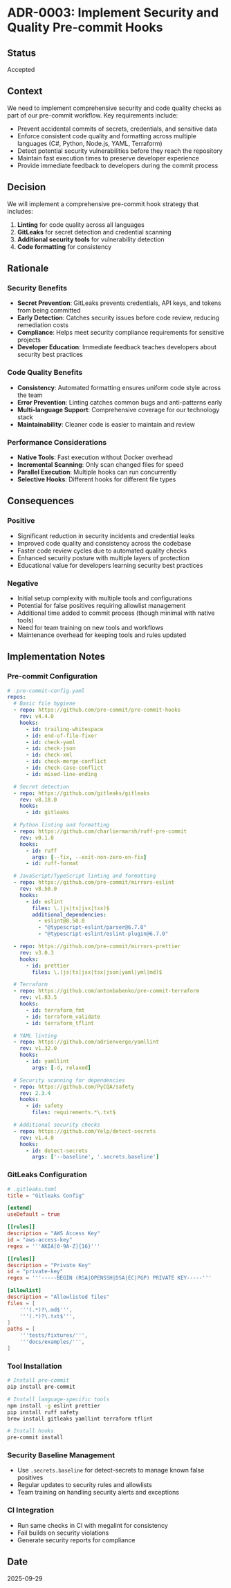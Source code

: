 # ADR-0003: Implement Security and Quality Pre-commit Hooks

## Status

Accepted

## Context

We need to implement comprehensive security and code quality checks as part of our pre-commit workflow. Key requirements include:

- Prevent accidental commits of secrets, credentials, and sensitive data
- Enforce consistent code quality and formatting across multiple languages (C#, Python, Node.js, YAML, Terraform)
- Detect potential security vulnerabilities before they reach the repository
- Maintain fast execution times to preserve developer experience
- Provide immediate feedback to developers during the commit process

## Decision

We will implement a comprehensive pre-commit hook strategy that includes:

1. **Linting** for code quality across all languages
2. **GitLeaks** for secret detection and credential scanning
3. **Additional security tools** for vulnerability detection
4. **Code formatting** for consistency

## Rationale

### Security Benefits

- **Secret Prevention**: GitLeaks prevents credentials, API keys, and tokens from being committed
- **Early Detection**: Catches security issues before code review, reducing remediation costs
- **Compliance**: Helps meet security compliance requirements for sensitive projects
- **Developer Education**: Immediate feedback teaches developers about security best practices

### Code Quality Benefits

- **Consistency**: Automated formatting ensures uniform code style across the team
- **Error Prevention**: Linting catches common bugs and anti-patterns early
- **Multi-language Support**: Comprehensive coverage for our technology stack
- **Maintainability**: Cleaner code is easier to maintain and review

### Performance Considerations

- **Native Tools**: Fast execution without Docker overhead
- **Incremental Scanning**: Only scan changed files for speed
- **Parallel Execution**: Multiple hooks can run concurrently
- **Selective Hooks**: Different hooks for different file types

## Consequences

### Positive

- Significant reduction in security incidents and credential leaks
- Improved code quality and consistency across the codebase
- Faster code review cycles due to automated quality checks
- Enhanced security posture with multiple layers of protection
- Educational value for developers learning security best practices

### Negative

- Initial setup complexity with multiple tools and configurations
- Potential for false positives requiring allowlist management
- Additional time added to commit process (though minimal with native tools)
- Need for team training on new tools and workflows
- Maintenance overhead for keeping tools and rules updated

## Implementation Notes

### Pre-commit Configuration

```yaml
# .pre-commit-config.yaml
repos:
  # Basic file hygiene
  - repo: https://github.com/pre-commit/pre-commit-hooks
    rev: v4.4.0
    hooks:
      - id: trailing-whitespace
      - id: end-of-file-fixer
      - id: check-yaml
      - id: check-json
      - id: check-xml
      - id: check-merge-conflict
      - id: check-case-conflict
      - id: mixed-line-ending

  # Secret detection
  - repo: https://github.com/gitleaks/gitleaks
    rev: v8.18.0
    hooks:
      - id: gitleaks

  # Python linting and formatting
  - repo: https://github.com/charliermarsh/ruff-pre-commit
    rev: v0.1.0
    hooks:
      - id: ruff
        args: [--fix, --exit-non-zero-on-fix]
      - id: ruff-format

  # JavaScript/TypeScript linting and formatting
  - repo: https://github.com/pre-commit/mirrors-eslint
    rev: v8.50.0
    hooks:
      - id: eslint
        files: \.(js|ts|jsx|tsx)$
        additional_dependencies:
          - eslint@8.50.0
          - "@typescript-eslint/parser@6.7.0"
          - "@typescript-eslint/eslint-plugin@6.7.0"

  - repo: https://github.com/pre-commit/mirrors-prettier
    rev: v3.0.3
    hooks:
      - id: prettier
        files: \.(js|ts|jsx|tsx|json|yaml|yml|md)$

  # Terraform
  - repo: https://github.com/antonbabenko/pre-commit-terraform
    rev: v1.83.5
    hooks:
      - id: terraform_fmt
      - id: terraform_validate
      - id: terraform_tflint

  # YAML linting
  - repo: https://github.com/adrienverge/yamllint
    rev: v1.32.0
    hooks:
      - id: yamllint
        args: [-d, relaxed]

  # Security scanning for dependencies
  - repo: https://github.com/PyCQA/safety
    rev: 2.3.4
    hooks:
      - id: safety
        files: requirements.*\.txt$

  # Additional security checks
  - repo: https://github.com/Yelp/detect-secrets
    rev: v1.4.0
    hooks:
      - id: detect-secrets
        args: ['--baseline', '.secrets.baseline']
```

### GitLeaks Configuration

```toml
# .gitleaks.toml
title = "Gitleaks Config"

[extend]
useDefault = true

[[rules]]
description = "AWS Access Key"
id = "aws-access-key"
regex = '''AKIA[0-9A-Z]{16}'''

[[rules]]
description = "Private Key"
id = "private-key"
regex = '''-----BEGIN (RSA|OPENSSH|DSA|EC|PGP) PRIVATE KEY-----'''

[allowlist]
description = "Allowlisted files"
files = [
    '''(.*)?\.md$''',
    '''(.*)?\.txt$''',
]
paths = [
    '''tests/fixtures/''',
    '''docs/examples/''',
]
```

### Tool Installation

```bash
# Install pre-commit
pip install pre-commit

# Install language-specific tools
npm install -g eslint prettier
pip install ruff safety
brew install gitleaks yamllint terraform tflint

# Install hooks
pre-commit install
```

### Security Baseline Management

- Use `.secrets.baseline` for detect-secrets to manage known false positives
- Regular updates to security rules and allowlists
- Team training on handling security alerts and exceptions

### CI Integration

- Run same checks in CI with megalint for consistency
- Fail builds on security violations
- Generate security reports for compliance

## Date

2025-09-29
